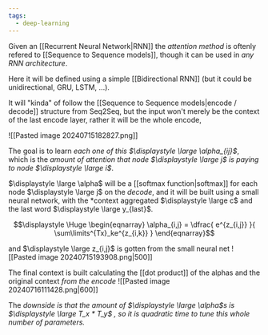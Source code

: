 ```yaml
---
tags:
  - deep-learning
---
```

Given an [[Recurrent Neural Network|RNN]] the *attention method* is oftenly refered to [[Sequence to Sequence models]], though it can be used in *any RNN architecture*.

Here it will be defined using a simple [[Bidirectional RNN]] (but it could be unidirectional, GRU, LSTM, ...).

It will "kinda" of follow the [[Sequence to Sequence models|encode / decode]] structure from Seq2Seq, but the input won't merely be the context of the last encode layer, rather it will be the whole encode, 

![[Pasted image 20240715182827.png]]

The goal is to learn *each one of this $\displaystyle \large \alpha_{ij}$*, which is the *amount of attention that node $\displaystyle \large j$ is paying to node $\displaystyle \large i$*.

$\displaystyle \large \alpha$ will be a [[softmax function|softmax]] for each node $\displaystyle \large j$ on the *decode*, and it will be built using a small neural network, with the *context aggregated $\displaystyle \large c$ and the last word $\displaystyle \large y_{last}$.

$$\displaystyle \Huge \begin{eqnarray} 
\alpha_{i,j} = 
\dfrac{ e^{z_{i,j}} }{ \sum\limits^{Tx}_ke^{z_{i,k}} }
\end{eqnarray}$$

and $\displaystyle \large z_{i,j}$ is gotten from the small neural net
![[Pasted image 20240715193908.png|500]]

The final context is built calculating the [[dot product]] of the alphas and the original context *from the encode*
![[Pasted image 20240716111428.png|600]]

The *downside is that the amount of $\displaystyle \large \alpha$s is $\displaystyle \large T_x * T_y$ , so it is quadratic time to tune this whole number of parameters.*
